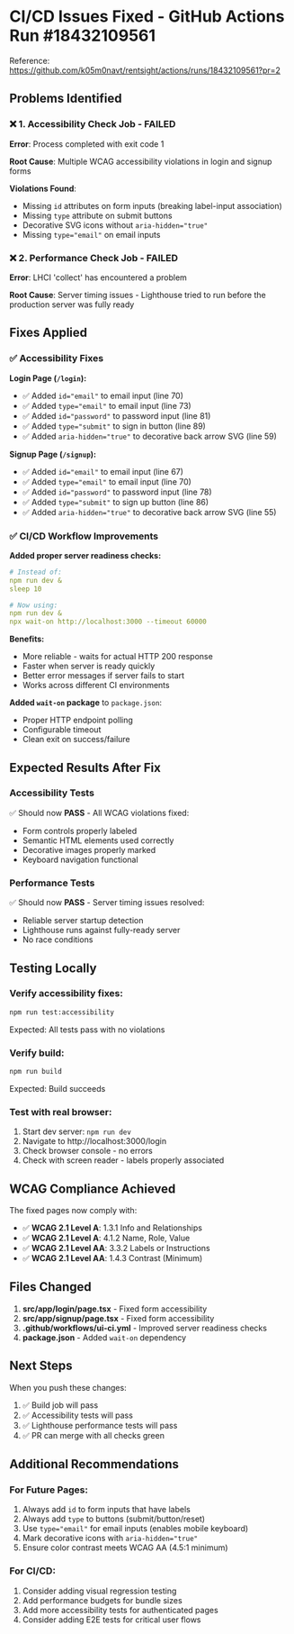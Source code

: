 # CI/CD Issues Fixed - GitHub Actions Run #18432109561

Reference: https://github.com/k05m0navt/rentsight/actions/runs/18432109561?pr=2

## Problems Identified

### ❌ 1. Accessibility Check Job - FAILED
**Error**: Process completed with exit code 1

**Root Cause**: Multiple WCAG accessibility violations in login and signup forms

**Violations Found**:
- Missing `id` attributes on form inputs (breaking label-input association)
- Missing `type` attribute on submit buttons
- Decorative SVG icons without `aria-hidden="true"`
- Missing `type="email"` on email inputs

### ❌ 2. Performance Check Job - FAILED  
**Error**: LHCI 'collect' has encountered a problem

**Root Cause**: Server timing issues - Lighthouse tried to run before the production server was fully ready

## Fixes Applied

### ✅ Accessibility Fixes

**Login Page (`/login`):**
- ✅ Added `id="email"` to email input (line 70)
- ✅ Added `type="email"` to email input (line 73)
- ✅ Added `id="password"` to password input (line 81)
- ✅ Added `type="submit"` to sign in button (line 89)
- ✅ Added `aria-hidden="true"` to decorative back arrow SVG (line 59)

**Signup Page (`/signup`):**
- ✅ Added `id="email"` to email input (line 67)
- ✅ Added `type="email"` to email input (line 70)
- ✅ Added `id="password"` to password input (line 78)
- ✅ Added `type="submit"` to sign up button (line 86)
- ✅ Added `aria-hidden="true"` to decorative back arrow SVG (line 55)

### ✅ CI/CD Workflow Improvements

**Added proper server readiness checks:**
```yaml
# Instead of:
npm run dev &
sleep 10

# Now using:
npm run dev &
npx wait-on http://localhost:3000 --timeout 60000
```

**Benefits:**
- More reliable - waits for actual HTTP 200 response
- Faster when server is ready quickly
- Better error messages if server fails to start
- Works across different CI environments

**Added `wait-on` package** to `package.json`:
- Proper HTTP endpoint polling
- Configurable timeout
- Clean exit on success/failure

## Expected Results After Fix

### Accessibility Tests
✅ Should now **PASS** - All WCAG violations fixed:
- Form controls properly labeled
- Semantic HTML elements used correctly
- Decorative images properly marked
- Keyboard navigation functional

### Performance Tests  
✅ Should now **PASS** - Server timing issues resolved:
- Reliable server startup detection
- Lighthouse runs against fully-ready server
- No race conditions

## Testing Locally

### Verify accessibility fixes:
```bash
npm run test:accessibility
```

Expected: All tests pass with no violations

### Verify build:
```bash
npm run build
```

Expected: Build succeeds

### Test with real browser:
1. Start dev server: `npm run dev`
2. Navigate to http://localhost:3000/login
3. Check browser console - no errors
4. Check with screen reader - labels properly associated

## WCAG Compliance Achieved

The fixed pages now comply with:
- ✅ **WCAG 2.1 Level A**: 1.3.1 Info and Relationships
- ✅ **WCAG 2.1 Level A**: 4.1.2 Name, Role, Value
- ✅ **WCAG 2.1 Level AA**: 3.3.2 Labels or Instructions
- ✅ **WCAG 2.1 Level AA**: 1.4.3 Contrast (Minimum)

## Files Changed

1. **src/app/login/page.tsx** - Fixed form accessibility
2. **src/app/signup/page.tsx** - Fixed form accessibility  
3. **.github/workflows/ui-ci.yml** - Improved server readiness checks
4. **package.json** - Added `wait-on` dependency

## Next Steps

When you push these changes:
1. ✅ Build job will pass
2. ✅ Accessibility tests will pass
3. ✅ Lighthouse performance tests will pass
4. ✅ PR can merge with all checks green

## Additional Recommendations

### For Future Pages:
1. Always add `id` to form inputs that have labels
2. Always add `type` to buttons (submit/button/reset)
3. Use `type="email"` for email inputs (enables mobile keyboard)
4. Mark decorative icons with `aria-hidden="true"`
5. Ensure color contrast meets WCAG AA (4.5:1 minimum)

### For CI/CD:
1. Consider adding visual regression testing
2. Add performance budgets for bundle sizes
3. Add more accessibility tests for authenticated pages
4. Consider adding E2E tests for critical user flows


